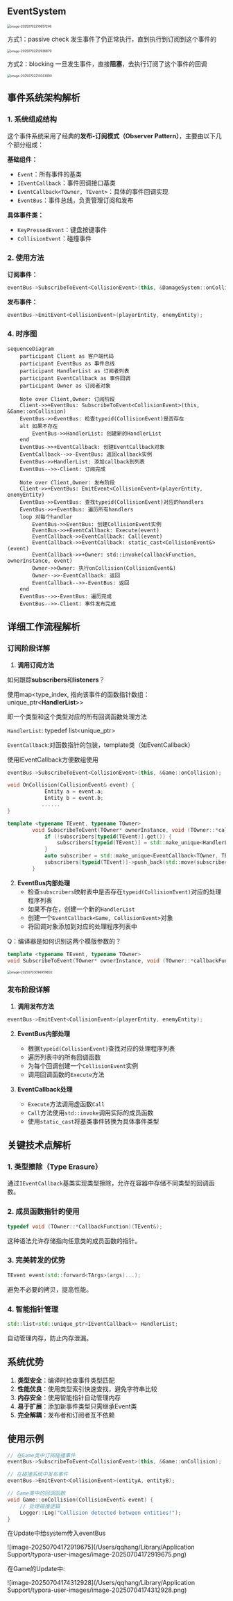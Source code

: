 ## EventSystem

<img src="/Users/qqhang/Library/Application Support/typora-user-images/image-20250702210657246.png" alt="image-20250702210657246" style="zoom:50%;" />



方式1：passive check 发生事件了仍正常执行，直到执行到订阅到这个事件的

<img src="/Users/qqhang/Library/Application Support/typora-user-images/image-20250702212936679.png" alt="image-20250702212936679" style="zoom:50%;" />

方式2：blocking 一旦发生事件，直接**阻塞**，去执行订阅了这个事件的回调

<img src="/Users/qqhang/Library/Application Support/typora-user-images/image-20250702213043990.png" alt="image-20250702213043990" style="zoom:50%;" />





## 事件系统架构解析

### 1. 系统组成结构

这个事件系统采用了经典的**发布-订阅模式（Observer Pattern）**，主要由以下几个部分组成：

**基础组件：**
- `Event`：所有事件的基类
- `IEventCallback`：事件回调接口基类
- `EventCallback<TOwner, TEvent>`：具体的事件回调实现
- `EventBus`：事件总线，负责管理订阅和发布

**具体事件类：**
- `KeyPressedEvent`：键盘按键事件
- `CollisionEvent`：碰撞事件



### 2. 使用方法

**订阅事件：**
```cpp
eventBus->SubscribeToEvent<CollisionEvent>(this, &DamageSystem::onCollision);
```

**发布事件：**

```cpp
eventBus->EmitEvent<CollisionEvent>(playerEntity, enemyEntity);
```

### 4. 时序图

```mermaid
sequenceDiagram
    participant Client as 客户端代码
    participant EventBus as 事件总线
    participant HandlerList as 订阅者列表
    participant EventCallback as 事件回调
    participant Owner as 订阅者对象

    Note over Client,Owner: 订阅阶段
    Client->>+EventBus: SubscribeToEvent<CollisionEvent>(this, &Game::onCollision)
    EventBus->>EventBus: 检查typeid(CollisionEvent)是否存在
    alt 如果不存在
        EventBus->>HandlerList: 创建新的HandlerList
    end
    EventBus->>+EventCallback: 创建EventCallback对象
    EventCallback-->>-EventBus: 返回callback实例
    EventBus->>HandlerList: 添加callback到列表
    EventBus-->>-Client: 订阅完成
    
    Note over Client,Owner: 发布阶段
    Client->>+EventBus: EmitEvent<CollisionEvent>(playerEntity, enemyEntity)
    EventBus->>EventBus: 查找typeid(CollisionEvent)对应的handlers
    EventBus->>+EventBus: 遍历所有handlers
    loop 对每个handler
        EventBus->>EventBus: 创建CollisionEvent实例
        EventBus->>+EventCallback: Execute(event)
        EventCallback->>EventCallback: Call(event)
        EventCallback->>EventCallback: static_cast<CollisionEvent&>(event)
        EventCallback->>+Owner: std::invoke(callbackFunction, ownerInstance, event)
        Owner->>Owner: 执行onCollision(CollisionEvent&)
        Owner-->>-EventCallback: 返回
        EventCallback-->>-EventBus: 返回
    end
    EventBus-->>-EventBus: 遍历完成
    EventBus-->>-Client: 事件发布完成
```



## 详细工作流程解析

### 订阅阶段详解

1. **调用订阅方法**

如何跟踪**subscribers**和**listeners**？

使用map<type_index, 指向该事件的函数指针数组：unique_ptr<**HandlerList**>>

即一个类型和这个类型对应的所有回调函数处理方法



`HandlerList`: typedef list<unique_ptr<EventCallback>>

`EventCallback`:对函数指针的包装，template类（如EventCallback<xxEvent>）

使用IEventCallback方便数组使用 

```cpp
eventBus->SubscribeToEvent<CollisionEvent>(this, &Game::onCollision);
```

```cpp
void OnCollision(CollisionEvent& event) {
            Entity a = event.a;
            Entity b = event.b;
           ......
}
```

```cpp
template <typename TEvent, typename TOwner>
        void SubscribeToEvent(TOwner* ownerInstance, void (TOwner::*callbackFunction)(TEvent&)) {
            if (!subscribers[typeid(TEvent)].get()) {
                subscribers[typeid(TEvent)] = std::make_unique<HandlerList>();
            }
            auto subscriber = std::make_unique<EventCallback<TOwner, TEvent>>(ownerInstance, callbackFunction);
            subscribers[typeid(TEvent)]->push_back(std::move(subscriber));
        }
```

2. **EventBus内部处理**
   - 检查`subscribers`映射表中是否存在`typeid(CollisionEvent)`对应的处理程序列表
   - 如果不存在，创建一个新的`HandlerList`
   - 创建一个`EventCallback<Game, CollisionEvent>`对象
   - 将回调对象添加到对应的处理程序列表中

Q：编译器是如何识别这两个模版参数的？

```cpp
template <typename TEvent, typename TOwner>
void SubscribeToEvent(TOwner* ownerInstance, void (TOwner::*callbackFunction)(TEvent&))
```



<img src="/Users/qqhang/Library/Application Support/typora-user-images/image-20250703094959602.png" alt="image-20250703094959602" style="zoom:50%;" />

### 发布阶段详解

1. **调用发布方法**
```cpp
eventBus->EmitEvent<CollisionEvent>(playerEntity, enemyEntity);
```



2. **EventBus内部处理**
   - 根据`typeid(CollisionEvent)`查找对应的处理程序列表
   - 遍历列表中的所有回调函数
   - 为每个回调创建一个`CollisionEvent`实例
   - 调用回调函数的`Execute`方法

3. **EventCallback处理**
   - `Execute`方法调用虚函数`Call`
   - `Call`方法使用`std::invoke`调用实际的成员函数
   - 使用`static_cast`将基类事件转换为具体事件类型

## 关键技术点解析

### 1. 类型擦除（Type Erasure）
通过`IEventCallback`基类实现类型擦除，允许在容器中存储不同类型的回调函数。

### 2. 成员函数指针的使用
```cpp
typedef void (TOwner::*CallbackFunction)(TEvent&);
```
这种语法允许存储指向任意类的成员函数的指针。

### 3. 完美转发的优势
```cpp
TEvent event(std::forward<TArgs>(args)...);
```
避免不必要的拷贝，提高性能。

### 4. 智能指针管理
```cpp
std::list<std::unique_ptr<IEventCallback>> HandlerList;
```
自动管理内存，防止内存泄漏。

## 系统优势

1. **类型安全**：编译时检查事件类型匹配
2. **性能优良**：使用类型索引快速查找，避免字符串比较
3. **内存安全**：使用智能指针自动管理内存
4. **易于扩展**：添加新事件类型只需继承Event类
5. **完全解耦**：发布者和订阅者互不依赖

## 使用示例

```cpp
// 在Game类中订阅碰撞事件
eventBus->SubscribeToEvent<CollisionEvent>(this, &Game::onCollision);

// 在碰撞系统中发布事件
eventBus->EmitEvent<CollisionEvent>(entityA, entityB);

// Game类中的回调函数
void Game::onCollision(CollisionEvent& event) {
    // 处理碰撞逻辑
    Logger::Log("Collision detected between entities!");
}
```



在Update中给system传入eventBus

![image-20250704172919675](/Users/qqhang/Library/Application Support/typora-user-images/image-20250704172919675.png)



在Game的Update中:

![image-20250704174312928](/Users/qqhang/Library/Application Support/typora-user-images/image-20250704174312928.png)